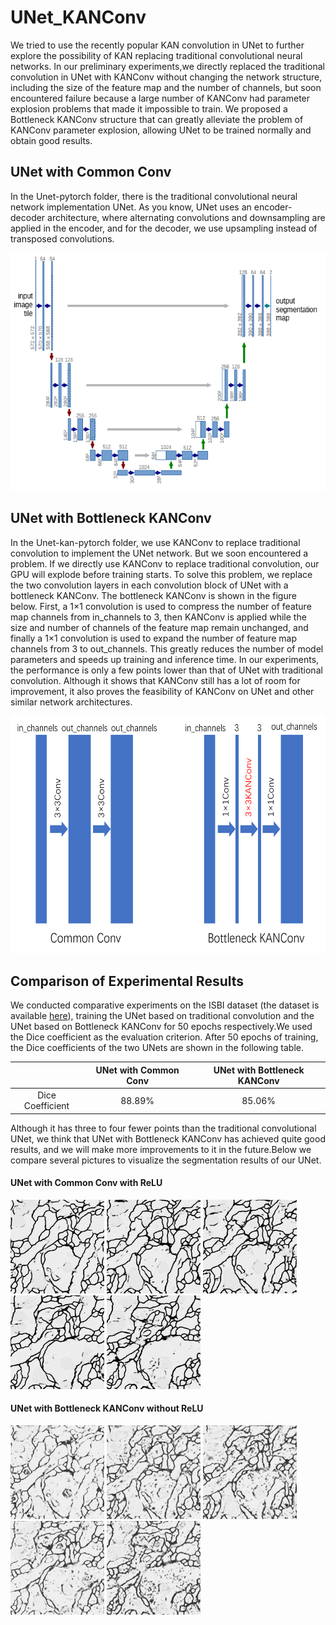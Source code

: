 # UNet_KANConv
We tried to use the recently popular KAN convolution in UNet to further explore the possibility of KAN replacing traditional convolutional neural networks. In our preliminary experiments,we directly replaced the traditional convolution in UNet with KANConv without changing the network structure, including the size of the feature map and the number of channels, but soon encountered failure because a large number of KANConv had parameter explosion problems that made it impossible to train. We proposed a Bottleneck KANConv structure that can greatly alleviate the problem of KANConv parameter explosion, allowing UNet to be trained normally and obtain good results.

## UNet with Common Conv
In the Unet-pytorch folder, there is the traditional convolutional neural network implementation UNet. As you know, UNet uses an encoder-decoder architecture, where alternating convolutions and downsampling are applied in the encoder, and for the decoder, we use upsampling instead of transposed convolutions.
<div align="center">
  <img src="./img/UNet.png" alt="UNet" width="600" height="380">
</div>

## UNet with Bottleneck KANConv
In the Unet-kan-pytorch folder, we use KANConv to replace traditional convolution to implement the UNet network. But we soon encountered a problem. If we directly use KANConv to replace traditional convolution, our GPU will explode before training starts. To solve this problem, we replace the two convolution layers in each convolution block of UNet with a bottleneck KANConv. The bottleneck KANConv is shown in the figure below. First, a 1×1 convolution is used to compress the number of feature map channels from in_channels to 3, then KANConv is applied while the size and number of channels of the feature map remain unchanged, and finally a 1×1 convolution is used to expand the number of feature map channels from 3 to out_channels. This greatly reduces the number of model parameters and speeds up training and inference time. In our experiments, the performance is only a few points lower than that of UNet with traditional convolution. Although it shows that KANConv still has a lot of room for improvement, it also proves the feasibility of KANConv on UNet and other similar network architectures.

<div align="center">
  <img src="./img/Bottleneck_KANConv.png" alt="Bottleneck_KANConv" width="600" height="380">
</div>


## Comparison of Experimental Results
We conducted comparative experiments on the ISBI dataset (the dataset is available [here](https://drive.google.com/file/d/1iSD1zHDtccaomxx0RX11sx4Hrl1E_Hy6/view?usp=sharing)), training the UNet based on traditional convolution and the UNet based on Bottleneck KANConv for 50 epochs respectively.We used the Dice coefficient as the evaluation criterion. After 50 epochs of training, the Dice coefficients of the two UNets are shown in the following table.

|     | UNet with Common Conv | UNet with Bottleneck KANConv |
| :---: | :---: | :---: |
| Dice Coefficient | 88.89% |  85.06%  |

Although it has three to four fewer points than the traditional convolutional UNet, we think that UNet with Bottleneck KANConv has achieved quite good results, and we will make more improvements to it in the future.Below we compare several pictures to visualize the segmentation results of our UNet.

#### UNet with Common Conv with ReLU
<img src="conv_results/25.jpg" alt="conv_results/25.jpg" width="150" > <img src="conv_results/26.jpg" alt="conv_results/26.jpg" width="150" > <img src="conv_results/27.jpg" alt="conv_results/27.jpg" width="150" >
<img src="conv_results/28.jpg" alt="conv_results/28.jpg" width="150" > <img src="conv_results/29.jpg" alt="conv_results/29.jpg" width="150" >

#### UNet with Bottleneck KANConv without ReLU
<img src="kanconv_results/25.jpg" alt="kanconv_results/25.jpg" width="150" > <img src="kanconv_results/26.jpg" alt="kanconv_results/26.jpg" width="150" > <img src="kanconv_results/27.jpg" alt="kanconv_results/27.jpg" width="150" > <img src="kanconv_results/28.jpg" alt="kanconv_results/28.jpg" width="150" > <img src="kanconv_results/29.jpg" alt="kanconv_results/29.jpg" width="150" >










